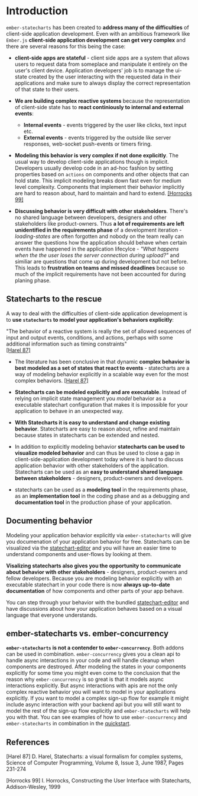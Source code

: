 # Introduction

`ember-statecharts` has been created to **address many of the difficulties** of client-side
application development. Even with an ambitious framework like `Ember.js`
<strong>client-side application development can get very complex</strong> and there are several reasons for this being the case:

* **client-side apps are stateful** - client side apps are a system that allows users
to request data from someplace and manipulate it entirely on the user's client device.
Application developers' job is to manage the ui-state created by the user interacting
with the requested data in their applications and make sure to always display
the correct representation of that state to their users.

* **We are building complex reactive systems** because the representation of client-side state has to **react continiously to internal and external events**:

  * __Internal events__ - events triggered by the user like clicks, text input etc.
  * __External events__ - events triggered by the outside like server responses,
    web-socket push-events or timers firing.

* **Modeling this behavior is very complex if not done explicitly**. The usual way to
develop client-side applications though is implicit. Developers usually develop
code in an ad-hoc fashion by setting properties based on `actions` on components
and other objects that can hold state. This implicit modeling breaks down fast
even for medium level complexity. Components that implement their behavior
implicitly are hard to reason about, hard to maintain and hard to extend. [[Horrocks 99]](#horrocks)

* **Discussing behavior is very difficult with other stakeholders**. There's no shared
language between developers, designers and other stakeholders like product-owners.
Thus **a lot of requirements are left unidentified in the requirements phase** of a
development iteration - _loading-states_ are often forgotten and nobody on the team really
can answer the questions how the application should behave when certain events have
happened in the application lifecylce - _"What happens when the the user loses the
server connection during upload?"_ and similiar are questions that come up during
development but not before. This leads to **frustration on teams and missed deadlines**
because so much of the implicit requirements have not been accounted for during planing
phase.

## Statecharts to the rescue
A way to deal with the difficulties of  client-side application development is to **use `statecharts` to model your application's behaviors explicitly**:

<p>
  <div>"The behavior of a reactive system is really the set of allowed sequences of
  input and output events, conditions, and actions, perhaps with some additional
  information such as timing constraints"</div>

  <div class="docs-flex">
    <a href="#harel" class="docs-md__a">[Harel 87]</a>
  </div>
</p>

* The literature has been conclusive in that dynamic **complex behavior is best modeled
as a set of states that react to events** - statecharts are a way of modeling
behavior explicitly in a scalable way even for the most complex behaviors. [[Harel 87]](#harel)

* **Statecharts can be modeled explicitly and are executable**.  Instead of relying
on implicit state management you _model_ behavior as a executable statechart configuration
that makes it is impossible for your application to behave in an unexpected way.

* **With Statecharts it is easy to understand and change existing behavior**. Statecharts are easy
to reason about, refine and maintain because states in statecharts can be extended and nested.

* In addition to explicitly modeling behavior **statecharts can be used to visualize
modeled behavior** and can thus be used to close a gap in client-side-application development
today where it is hard to discuss application behavior with other stakeholders of the application.
Statecharts can be used as an **easy to understand shared language between stakeholders** -
designers, product-owners and developers.

* statecharts can be used as a **modeling tool** in the requirements phase, as an **implementation tool**
in the coding phase and as a debugging and **documentation tool** in the production phase of your application.


## Documenting behavior

Modeling your application behavior explicitly via `ember-statecharts` will give you documenation
of your application behavior for free. Statecharts can be visualized via the [statechart-editor](/editor)
and you will have an easier time to understand components and user-flows by looking at them.

**Visalizing statecharts also gives you the opportunity to communicate about behavior
with other stakeholders** - designers, product-owners and fellow developers. Because you
are modeling behavior explicitly with an executable statechart in your code there is
now **always up-to-date documentation** of how components and other parts of your app behave.

You can step through your behavior with the bundled [statechart-editor](/editor) and have discussions
about how your application behaves based on a visual language that everyone understands.

## ember-statecharts vs. ember-concurrency

**`ember-statecharts` is not a contender to `ember-concurrency`**. Both addons can be used
in combination. `ember-concurrency` gives you a clean api to handle async interactions in
your code and will handle cleanup when components are destroyed. After modeling
the states in your components explicitly for some time you might even come to the conclusion
that the reason why `ember-concurrency` is so great is that it models async interactions
explicitly. But async interactions with apis are not the only complex reactive behavior you will
want to model in your applications explicitly. If you want to model a complex sign-up flow for example
it might include async interaction with your backend api but you will still want to model
the rest of the sign-up flow explicitly and `ember-statecharts` will help you with that.
You can see examples of how to use `ember-concurrency` and `ember-statecharts` in combination in the [quickstart](/docs/quickstart).

## References

[<a name="harel">[Harel 87]</a> D. Harel, Statecharts: a visual formalism for complex systems, Science of Computer Programming, Volume 8, Issue 3, June 1987, Pages 231-274](https://www.sciencedirect.com/science/article/pii/0167642387900359)

[<a name="horrocks">[Horrocks 99]</a> I. Horrocks, Constructing the User Interface with Statecharts, Addison-Wesley, 1999](https://books.google.no/books/about/Constructing_the_User_Interface_with_Sta.html?id=-9VQAAAAMAAJ&redir_esc=y&hl=en)